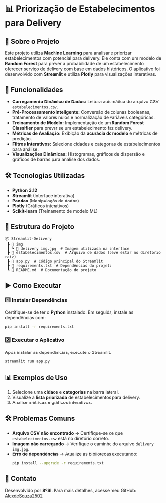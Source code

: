 # 📊 Priorização de Estabelecimentos para Delivery

## 📌 Sobre o Projeto
Este projeto utiliza **Machine Learning** para analisar e priorizar estabelecimentos com potencial para delivery. Ele conta com um modelo de **Random Forest** para prever a probabilidade de um estabelecimento oferecer serviço de delivery com base em dados históricos. O aplicativo foi desenvolvido com **Streamlit** e utiliza **Plotly** para visualizações interativas.

## 🚀 Funcionalidades
- **Carregamento Dinâmico de Dados:** Leitura automática do arquivo CSV `estabelecimentos.csv`.
- **Pré-Processamento Inteligente:** Conversão de colunas booleanas, tratamento de valores nulos e normalização de variáveis categóricas.
- **Treinamento de Modelo:** Implementação de um **Random Forest Classifier** para prever se um estabelecimento faz delivery.
- **Métricas de Avaliação:** Exibição da **acurácia do modelo** e métricas de predição.
- **Filtros Interativos:** Selecione cidades e categorias de estabelecimentos para análise.
- **Visualizações Dinâmicas:** Histogramas, gráficos de dispersão e gráficos de barras para análise dos dados.

## 🛠 Tecnologias Utilizadas
- **Python 3.12**
- **Streamlit** (Interface interativa)
- **Pandas** (Manipulação de dados)
- **Plotly** (Gráficos interativos)
- **Scikit-learn** (Treinamento de modelo ML)

## 📂 Estrutura do Projeto
```
📦 Streamlit-Delivery
 ┣ 📂 img
 ┃ ┗ 📜 delivery img.jpg  # Imagem utilizada na interface
 ┣ 📜 estabelecimentos.csv  # Arquivo de dados (deve estar no diretório raiz)
 ┣ 📜 app.py  # Código principal do Streamlit
 ┣ 📜 requirements.txt  # Dependências do projeto
 ┗ 📜 README.md  # Documentação do projeto
```

## ▶️ Como Executar
### 1️⃣ Instalar Dependências
Certifique-se de ter o **Python** instalado. Em seguida, instale as dependências com:
```bash
pip install -r requirements.txt
```

### 2️⃣ Executar o Aplicativo
Após instalar as dependências, execute o Streamlit:
```bash
streamlit run app.py
```

## 📊 Exemplos de Uso
1. Selecione uma **cidade** e **categorias** na barra lateral.
2. Visualize a **lista priorizada** de estabelecimentos para delivery.
3. Analise métricas e gráficos interativos.

## 🛠 Problemas Comuns
- **Arquivo CSV não encontrado** → Certifique-se de que `estabelecimentos.csv` está no diretório correto.
- **Imagem não carregando** → Verifique o caminho do arquivo `delivery img.jpg`.
- **Erro de dependências** → Atualize as bibliotecas executando:
  ```bash
  pip install --upgrade -r requirements.txt
  ```

## 📌 Contato
Desenvolvido por **8ºSI**. Para mais detalhes, acesse meu GitHub:
[AlexdeSouza2502](https://github.com/AlexdeSouza2502)

